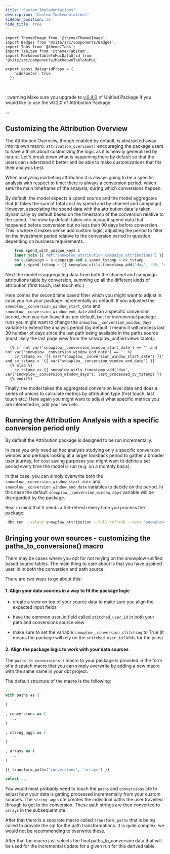 ```yaml
---
title: "Custom Implementations"
description: "Custom Implementations"
sidebar_position: 30
hide_title: true
---
```


```mdx-code-block
import ThemedImage from '@theme/ThemedImage';
import Badges from '@site/src/components/Badges';
import Tabs from '@theme/Tabs';
import TabItem from '@theme/TabItem';
import MarkdownTableToMuiDataGrid from '@site/src/components/MarkdownTableAsMui'

export const datagridProps = {
    hideFooter: true
  };
```

<Badges badgeType="dbt-package Release" pkg="attribution"></Badges>&nbsp;
<Badges badgeType="Early Release"></Badges>&nbsp;
<Badges badgeType="SPAL"></Badges>

:::warning
Make sure you upgrade to [v.0.4.0](https://github.com/snowplow/dbt-snowplow-unified/releases/tag/0.4.0) of Unified Package if you would like to use the v0.2.0 of Attribution Package

:::


## Customizing the Attribution Overview

The Attribution Overview, though enabled by default, is abstracted away into its own macro: `attribution_overview()` encouraging the package users to have a think about customizing the logic as it is heavily generalized by nature. Let's break down what is happening there by default so that the users can understand it better and be able to make customizations that fits their analysis best.

When analyzing marketing attribution it is always going to be a specific analysis with respect to time: there is always a conversion period, which sets the main timeframe of the analysis, during which conversions happen.

By default, the model expects a spend source and the model aggregates that (it takes the sum of total cost by spend and by channel and campaign). However, associating the spend data with the attribution data is taken dynamically by default based on the timestamp of the conversion relative to the spend. The view by default takes into account spend data that happened before conversion but no less than 90 days before conversion. This is where it makes sense add custom logic, adjusting the period to filter on the investment period relative to the conversion period in question depending on business requirements.

```sql
    from spend_with_unique_keys s
    inner join {{ ref('snowplow_attribution_campaign_attributions') }} c
    on c.campaign = s.campaign and s.spend_tstamp < cv_tstamp 
    and s.spend_tstamp > {{ snowplow_utils.timestamp_add('day', -90, 'cv_tstamp') }}
```

Next the model is aggregating data from both the channel and campaign attributions table by conversion, summing up all the different kinds of attribution (first touch, last touch etc.)

Here comes the second time based filter which you might want to adjust in case you run your package incrementally as default. If you adjusted the `snowplow__conversion_window_start_date` and `snowplow__conversion_window_end_date` and ran a specific conversion period, then you can leave it as per default, but for incremental package runs you might want to change the `snowplow__conversion_window_days` variable to extend the analysis period (by default it means it will process last 30 number of days since the last path being available in the paths source (most likely the last page view from the snowplow_unified.views table)).

```jinja2
  {% if not var('snowplow__conversion_window_start_date') == '' and not var('snowplow__conversion_window_end_date') == '' %}
    cv_tstamp >= '{{ var("snowplow__conversion_window_start_date") }}' and cv_tstamp < '{{ var("snowplow__conversion_window_end_date") }}'
  {% else %}
    cv_tstamp >= {{ snowplow_utils.timestamp_add('day', -var("snowplow__conversion_window_days"), last_processed_cv_tstamp) }}
  {% endif%}
 ```
  
Finally, the model takes the aggregated conversion level data and does a series of unions to calculate metrics by attribution type (first touch, last touch etc.) Here again you might want to adjust what specific metrics you are interested in, add your own etc.

## Running the Attribution Analysis with a specific conversion period only
By default the Attribution package is designed to be run incrementally. 
 
In case you only need ad hoc analysis studying only a specific conversion window and perhaps looking at a larger lookback period to gather a broader user journey, for cost saving purposes you might want to define a set period every time the model is run (e.g. on a monthly basis). 
 
In that case, you can simply overwrite both the `snowplow__conversion_window_start_date` and `snowplow__conversion_window_end_date` variables to decide on the period. In this case the default `snowplow__conversion_window_days` variable will be disregarded by the package.
 
Bear in mind that it needs a full-refresh every time you process the package:
 
```bash
 dbt run --select snowplow_attribution --full-refresh --vars 'snowplow__allow_refresh: true'
```

## Bringing your own sources - customizing the paths_to_conversions() macro

There may be cases where you opt for not relying on the snowplow-unified based source tables. The main thing to care about is that you have a joined user_id in both the conversion and path source.

There are two ways to go about this:

#### 1. Align your data sources in a way to fit the package logic

- create a view on top of your source data to make sure you align the expected input fields

- have the common user_id field called `stitched_user_id` in both your path and conversions source view
    
- make sure to set the variable `snowplow__conversion_stitching` to True (it means the package will rely on the `stitched_user_id` fields for the joins)

#### 2. Align the package logic to work with your data sources

The `paths_to_conversions()` macro to your package is provided in the form of a dispatch macro that you can simply overwrite by adding a new macro with the same name in your dbt project.

The default structure of the macro is the following:

```sql
--
with paths as (
  ...
)

, conversions as (
  ...
)

, string_aggs as (
  ...
)

, arrays as (
  ...
)

{{ transform_paths('conversions', 'arrays') }}

select ...
```

You would most probably need to touch the `paths` and `conversions` cte to adjust how your data is getting processed incrementally from your custom sources. The `string_aggs` cte creates the individual paths the user travelled through to get to the conversion. These path strings are then converted to `arrays` in the subsequent cte. 

After that there is a separate macro called `transform_paths` that is being called to provide the sql for the path transformations. It is quite complex, we would not be recommending to overwrite these.

After that the macro just selects the final paths_to_conversion data that will be used for the incremental update for a given run for this derived table.
